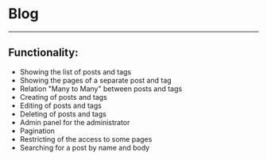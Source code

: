 # Blog
---
## Functionality:
- Showing the list of posts and tags
- Showing the pages of a separate post and tag
- Relation "Many to Many" between posts and tags
- Creating of posts and tags
- Editing of posts and tags
- Deleting of posts and tags
- Admin panel for the administrator
- Pagination
- Restricting of the access to some pages
- Searching for a post by name and body
